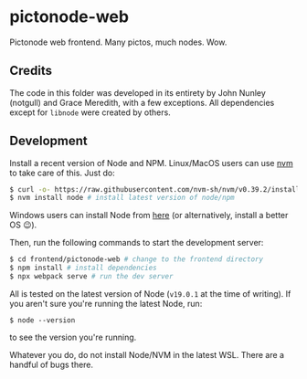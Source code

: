 # pictonode-web

Pictonode web frontend. Many pictos, much nodes. Wow.

## Credits

The code in this folder was developed in its entirety by John Nunley (notgull) and Grace Meredith, with a few exceptions. All dependencies except for `libnode` were created by others.

## Development

Install a recent version of Node and NPM. Linux/MacOS users can use [nvm](https://github.com/nvm-sh/nvm#install--update-script) to take care of this. Just do:

```bash
$ curl -o- https://raw.githubusercontent.com/nvm-sh/nvm/v0.39.2/install.sh | bash
$ nvm install node # install latest version of node/npm
```

Windows users can install Node from [here](https://nodejs.org/en/download/current/) (or alternatively, install a better OS :wink:).

Then, run the following commands to start the development server:

```bash
$ cd frontend/pictonode-web # change to the frontend directory
$ npm install # install dependencies
$ npx webpack serve # run the dev server
```

All is tested on the latest version of Node (`v19.0.1` at the time of writing). If you aren't sure you're running the latest Node, run:

```
$ node --version
```

to see the version you're running.

Whatever you do, do not install Node/NVM in the latest WSL. There are a handful of bugs there.
